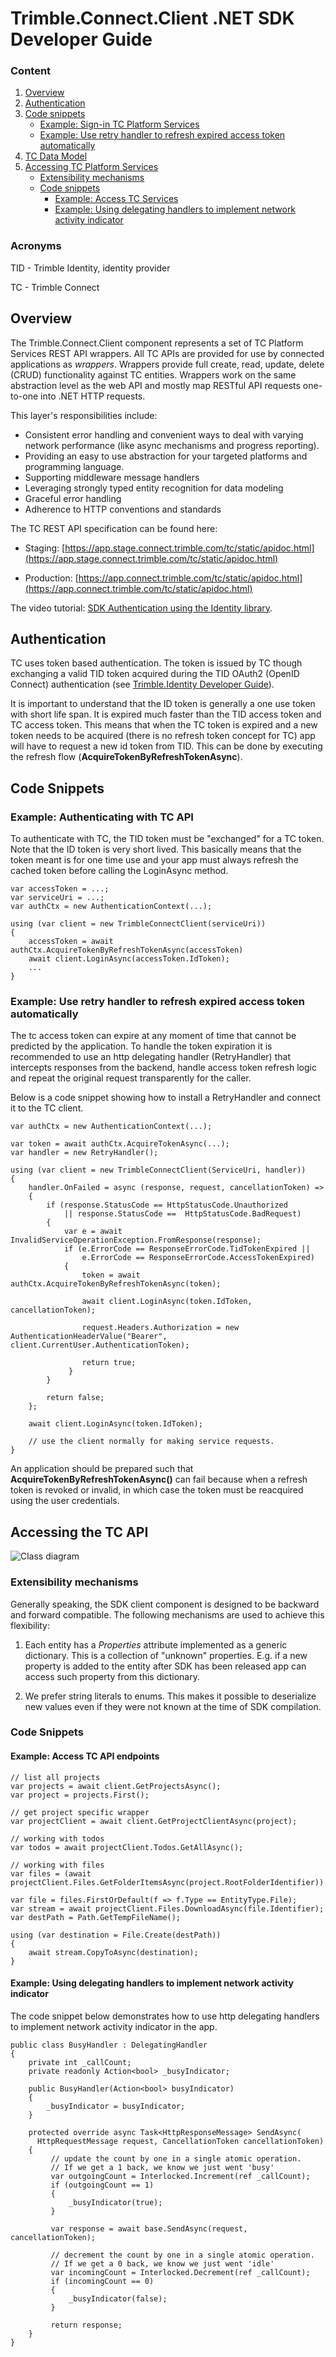 # Trimble.Connect.Client .NET SDK Developer Guide

### Content

1. [Overview](#overview)
2. [Authentication](#authentication)
3. [Code snippets](#authentication-snippets)
	+ [Example: Sign-in TC Platform Services](#sign-in-example)
	+ [Example: Use retry handler to refresh expired access token automatically](#refresh-token-example)
4. [TC Data Model](#data-model)
5. [Accessing TC Platform Services](#accessing-tc)
	+  [Extensibility mechanisms](#extensibility-mechanisms)
	+  [Code snippets](#tc_snippets)
		+  [Example: Access TC Services](#example-access-tc)
		+  [Example: Using delegating handlers to implement network activity indicator](#example-delegating-handlers)

### Acronyms

TID - Trimble Identity, identity provider

TC - Trimble Connect

## <a name="overview">Overview</a>

The Trimble.Connect.Client component represents a set of TC Platform Services REST API wrappers. All TC APIs are provided for use by connected applications as _wrappers_. Wrappers provide full create, read, update, delete (CRUD) functionality against TC entities. Wrappers work on the same abstraction level as the web API and mostly map RESTful API requests one-to-one into .NET HTTP requests.

This layer's responsibilities include:

* Consistent error handling and convenient ways to deal with varying network performance (like async mechanisms and progress reporting).
* Providing an easy to use abstraction for your targeted platforms and programming language.
* Supporting middleware message handlers
* Leveraging strongly typed entity recognition for data modeling
* Graceful error handling
* Adherence to HTTP conventions and standards

The TC REST API specification can be found here: 

* Staging: [https://app.stage.connect.trimble.com/tc/static/apidoc.html](https://app.stage.connect.trimble.com/tc/static/apidoc.html) 

* Production: [https://app.connect.trimble.com/tc/static/apidoc.html](https://app.connect.trimble.com/tc/static/apidoc.html) 

The video tutorial: [SDK Authentication using the Identity library](https://www.youtube.com/watch?v=7Rkw117bfsA).

## <a name="overview">Authentication</a>

TC uses token based authentication. The token is issued by TC though exchanging a valid TID token acquired during the TID OAuth2 (OpenID Connect) authentication (see [Trimble.Identity Developer Guide](Trimble.Identity%20Developer%20Guide.md)).

It is important to understand that the ID token is generally a one use token with short life span. It is expired much faster than the TID access token and TC access token. This means that when the TC token is expired and a new token needs to be acquired (there is no refresh token concept for TC) app will have to request a new id token from TID.  This can be done by executing the refresh flow (**AcquireTokenByRefreshTokenAsync**).

## <a name="authentication-snippets">Code Snippets</a>

### <a name="example-sign-in">Example: Authenticating with TC API </a>

To authenticate with TC, the TID token must be "exchanged" for a TC token.  Note that the ID token is very short lived.  This basically means that the token meant is for one time use and your app must always refresh the cached token before calling the LoginAsync method.

    var accessToken = ...;
    var serviceUri = ...;
    var authCtx = new AuthenticationContext(...);

    using (var client = new TrimbleConnectClient(serviceUri))
    {    
        accessToken = await authCtx.AcquireTokenByRefreshTokenAsync(accessToken)
        await client.LoginAsync(accessToken.IdToken);        
        ...
    }

### <a name="example-refresh-token">Example: Use retry handler to refresh expired access token automatically</a>

The tc access token can expire at any moment of time that cannot be predicted by the application. To handle the token expiration it is recommended to use an http delegating handler (RetryHandler) that intercepts responses from the backend, handle access token refresh logic and repeat the original request transparently for the caller. 

Below is a code snippet showing how to install a RetryHandler and connect it to the TC client.

    var authCtx = new AuthenticationContext(...);
    
    var token = await authCtx.AcquireTokenAsync(...);
    var handler = new RetryHandler();
    
    using (var client = new TrimbleConnectClient(ServiceUri, handler))
    {
        handler.OnFailed = async (response, request, cancellationToken) =>
        {
            if (response.StatusCode == HttpStatusCode.Unauthorized 
                || response.StatusCode ==  HttpStatusCode.BadRequest)
            {
                var e = await InvalidServiceOperationException.FromResponse(response);
                if (e.ErrorCode == ResponseErrorCode.TidTokenExpired || 
                    e.ErrorCode == ResponseErrorCode.AccessTokenExpired)
                {    
                    token = await authCtx.AcquireTokenByRefreshTokenAsync(token);
    
                    await client.LoginAsync(token.IdToken, cancellationToken);
    
                    request.Headers.Authorization = new AuthenticationHeaderValue("Bearer", client.CurrentUser.AuthenticationToken);
    
                    return true;
                 }
            }
    
            return false;
        };
    
        await client.LoginAsync(token.IdToken);    
    
        // use the client normally for making service requests.    
    }

An application should be prepared such that **AcquireTokenByRefreshTokenAsync()** can fail because when a refresh token is revoked or invalid, in which case the token must be reacquired using the user credentials.

<!--## <a name="data-model">TC Data Model</a>

![Data model](images/tc_data_model.png)-->

## <a name="accessing-tc">Accessing the TC API</a>

![Class diagram](images/class_diagram.png)

### <a name="extensibility-mechanisms">Extensibility mechanisms</a>

Generally speaking, the SDK client component is designed to be backward and forward compatible.  The following mechanisms are used to achieve this flexibility:

1. Each entity has a _Properties_ attribute implemented as a generic dictionary. This is a collection of "unknown" properties. E.g. if a new property is added to the entity after SDK has been released app can access such property from this dictionary.

2. We prefer string literals to enums. This makes it possible to deserialize new values even if they were not known at the time of SDK compilation.

### <a name="tc_snippets">Code Snippets</a>

#### <a name="example-access-tc">Example: Access TC API endpoints</a>

    // list all projects
    var projects = await client.GetProjectsAsync();
    var project = projects.First();
    
    // get project specific wrapper
    var projectClient = await client.GetProjectClientAsync(project);
    
    // working with todos
    var todos = await projectClient.Todos.GetAllAsync();
    
    // working with files
    var files = (await projectClient.Files.GetFolderItemsAsync(project.RootFolderIdentifier)).ToArray();

    var file = files.FirstOrDefault(f => f.Type == EntityType.File);
    var stream = await projectClient.Files.DownloadAsync(file.Identifier);
    var destPath = Path.GetTempFileName();

    using (var destination = File.Create(destPath))
    {
        await stream.CopyToAsync(destination);
    }

#### <a name="example-delegating-handlers">Example: Using delegating handlers to implement network activity indicator</a>

The code snippet below demonstrates how to use http delegating handlers to implement network activity indicator in the app.

    public class BusyHandler : DelegatingHandler
    {
        private int _callCount;
        private readonly Action<bool> _busyIndicator;
        
        public BusyHandler(Action<bool> busyIndicator)
        {
            _busyIndicator = busyIndicator;
        }
        
        protected override async Task<HttpResponseMessage> SendAsync(
          HttpRequestMessage request, CancellationToken cancellationToken)
        {
             // update the count by one in a single atomic operation. 
             // If we get a 1 back, we know we just went 'busy'
             var outgoingCount = Interlocked.Increment(ref _callCount);
             if (outgoingCount == 1)
             {
                 _busyIndicator(true);
             }
             
             var response = await base.SendAsync(request, cancellationToken);
             
             // decrement the count by one in a single atomic operation.
             // If we get a 0 back, we know we just went 'idle'
             var incomingCount = Interlocked.Decrement(ref _callCount);
             if (incomingCount == 0)
             {
                 _busyIndicator(false);
             }
             
             return response;
        }
    }

